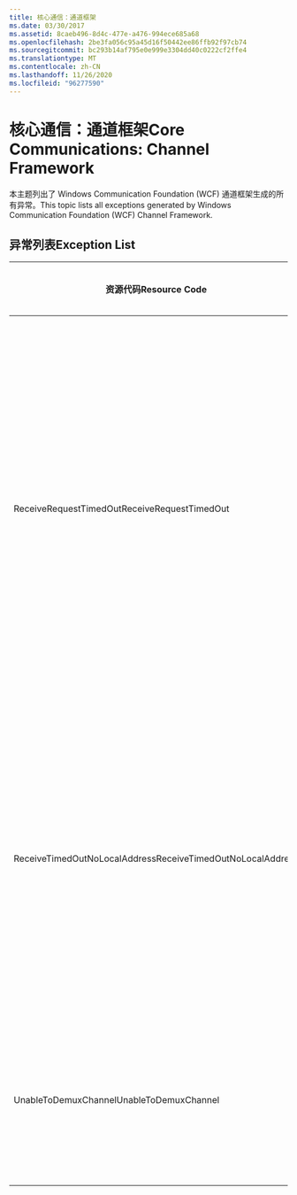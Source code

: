 ```yaml
---
title: 核心通信：通道框架
ms.date: 03/30/2017
ms.assetid: 8caeb496-8d4c-477e-a476-994ece685a68
ms.openlocfilehash: 2be3fa056c95a45d16f50442ee86ffb92f97cb74
ms.sourcegitcommit: bc293b14af795e0e999e3304dd40c0222cf2ffe4
ms.translationtype: MT
ms.contentlocale: zh-CN
ms.lasthandoff: 11/26/2020
ms.locfileid: "96277590"
---
```

# <a name="core-communications-channel-framework"></a><span data-ttu-id="6d4d1-102">核心通信：通道框架</span><span class="sxs-lookup"><span data-stu-id="6d4d1-102">Core Communications: Channel Framework</span></span>

<span data-ttu-id="6d4d1-103">本主题列出了 Windows Communication Foundation (WCF) 通道框架生成的所有异常。</span><span class="sxs-lookup"><span data-stu-id="6d4d1-103">This topic lists all exceptions generated by Windows Communication Foundation (WCF) Channel Framework.</span></span>  
  
## <a name="exception-list"></a><span data-ttu-id="6d4d1-104">异常列表</span><span class="sxs-lookup"><span data-stu-id="6d4d1-104">Exception List</span></span>  
  
|<span data-ttu-id="6d4d1-105">资源代码</span><span class="sxs-lookup"><span data-stu-id="6d4d1-105">Resource Code</span></span>|<span data-ttu-id="6d4d1-106">资源字符串</span><span class="sxs-lookup"><span data-stu-id="6d4d1-106">Resource String</span></span>|  
|-------------------|---------------------|  
|<span data-ttu-id="6d4d1-107">ReceiveRequestTimedOut</span><span class="sxs-lookup"><span data-stu-id="6d4d1-107">ReceiveRequestTimedOut</span></span>|<span data-ttu-id="6d4d1-108">在指定的本地地址收到的请求已经在指定的时间后超时。</span><span class="sxs-lookup"><span data-stu-id="6d4d1-108">The received request on the specified local address has timed out after the specified time.</span></span> <span data-ttu-id="6d4d1-109">分配给此操作的时间可能是更长超时的一部分。</span><span class="sxs-lookup"><span data-stu-id="6d4d1-109">The time allotted to this operation may have been a portion of a longer timeout.</span></span>|  
|<span data-ttu-id="6d4d1-110">ReceiveTimedOutNoLocalAddress</span><span class="sxs-lookup"><span data-stu-id="6d4d1-110">ReceiveTimedOutNoLocalAddress</span></span>|<span data-ttu-id="6d4d1-111">接收操作已经在指定的时间后超时。</span><span class="sxs-lookup"><span data-stu-id="6d4d1-111">The receive operation has timed out after the specified time.</span></span> <span data-ttu-id="6d4d1-112">分配给此操作的时间可能是更长超时的一部分。</span><span class="sxs-lookup"><span data-stu-id="6d4d1-112">The time allotted to this operation may have been a portion of a longer timeout.</span></span>|  
|<span data-ttu-id="6d4d1-113">UnableToDemuxChannel</span><span class="sxs-lookup"><span data-stu-id="6d4d1-113">UnableToDemuxChannel</span></span>|<span data-ttu-id="6d4d1-114">没有可供指定的操作接受消息的通道。</span><span class="sxs-lookup"><span data-stu-id="6d4d1-114">No channel is available to accept the message with the specified action.</span></span>|

